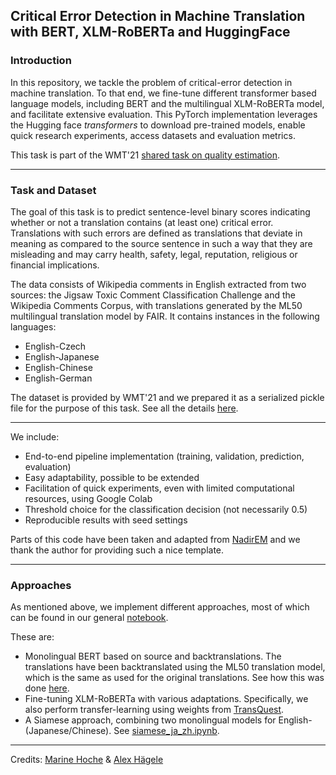 ## Critical Error Detection in Machine Translation with BERT, XLM-RoBERTa and HuggingFace
### Introduction 

In this repository, we tackle the problem of critical-error detection in machine translation. To that end, we fine-tune different transformer based language models, including BERT and the multilingual XLM-RoBERTa model, and facilitate extensive evaluation. This PyTorch implementation leverages the Hugging face *transformers* to download pre-trained models, enable quick research experiments, access datasets and evaluation metrics.

This task is part of the WMT'21 [shared task on quality estimation](http://www.statmt.org/wmt21/quality-estimation-task.html).

---
### Task and Dataset
The goal of this task is to predict sentence-level binary scores indicating whether or not a translation contains (at least one) critical error. Translations with such errors are defined as translations that deviate in meaning as compared to the source sentence in such a way that they are misleading and may carry health, safety, legal, reputation, religious or financial implications. 

The data consists of Wikipedia comments in English extracted from two sources: the Jigsaw Toxic Comment Classification Challenge and the Wikipedia Comments Corpus, with translations generated by the ML50 multilingual translation model by FAIR. It contains instances in the following languages:

* English-Czech
* English-Japanese
* English-Chinese
* English-German

The dataset is provided by WMT'21 and we prepared it as a serialized pickle file for the purpose of this task. See all the details [here](https://github.com/haeggee/error-detection-mt/tree/main/dataset).

---

We include:
- End-to-end pipeline implementation (training, validation, prediction, evaluation)
- Easy adaptability, possible to be extended
- Facilitation of quick experiments, even with limited computational resources, using Google Colab
- Threshold choice for the classification decision (not necessarily 0.5)
- Reproducible results with seed settings

Parts of this code have been taken and adapted from [NadirEM](https://github.com/NadirEM/nlp-notebooks/blob/master/Fine_tune_ALBERT_sentence_pair_classification.ipynb) and we thank the author for providing such a nice template.

--- 
### Approaches
As mentioned above, we implement different approaches, most of which can be found in our general [notebook](https://github.com/haeggee/error-detection-mt/blob/main/error_detection_in_mt.ipynb).

These are:

* Monolingual BERT based on source and backtranslations. The translations have been backtranslated using the ML50 translation model, which is the same as used for the original translations. See how this was done [here](https://github.com/haeggee/error-detection-mt/tree/main/dataset/backtranslation.ipynb).
* Fine-tuning XLM-RoBERTa with various adaptations. Specifically, we also perform transfer-learning using weights from [TransQuest](https://github.com/TharinduDR/TransQuest/).
* A Siamese approach, combining two monolingual models for English-(Japanese/Chinese). See [siamese_ja_zh.ipynb](https://github.com/haeggee/error-detection-mt/blob/main/siamese_ja_zh.ipynb).

---
Credits: [Marine Hoche](https://github.com/MarineHoche) & [Alex Hägele](https://github.com/haeggee)
